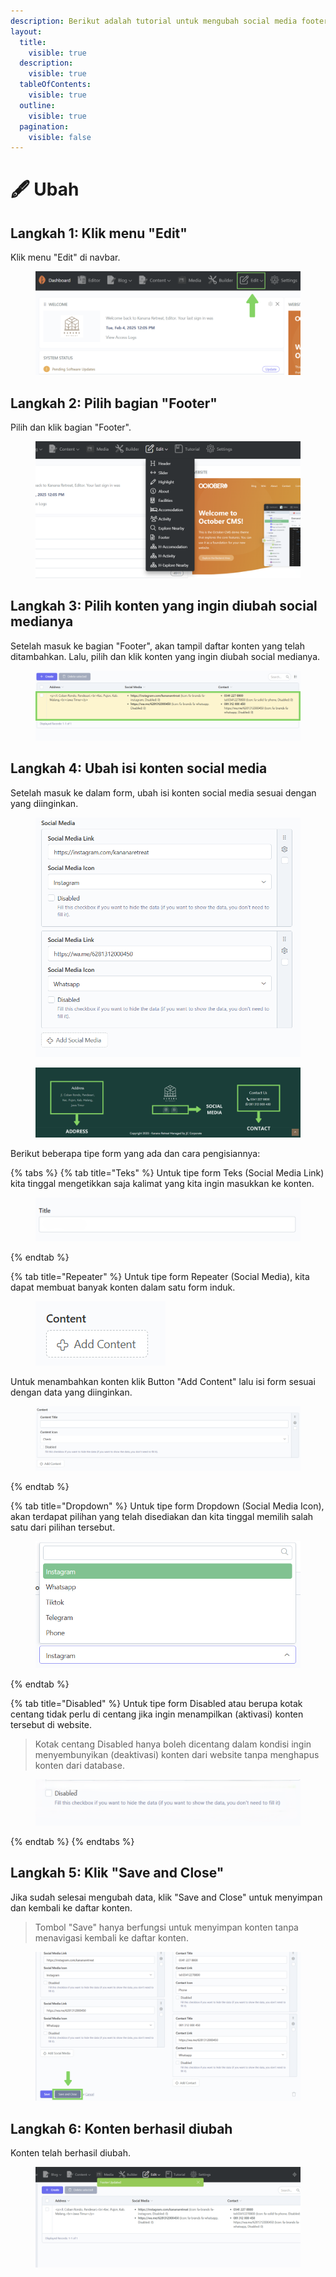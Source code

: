 ```yaml
---
description: Berikut adalah tutorial untuk mengubah social media footer di website Kanana.
layout:
  title:
    visible: true
  description:
    visible: true
  tableOfContents:
    visible: true
  outline:
    visible: true
  pagination:
    visible: false
---
```


# 🖋️ Ubah

## Langkah 1: Klik menu "Edit"

Klik menu "Edit" di navbar.

<figure><img src="../../.gitbook/assets/1_All.png" alt=""><figcaption></figcaption></figure>

## Langkah 2: Pilih bagian "Footer"

Pilih dan klik bagian "Footer".

<figure><img src="../../.gitbook/assets/2_All (1).png" alt=""><figcaption></figcaption></figure>

## Langkah 3: Pilih konten yang ingin diubah social medianya

Setelah masuk ke bagian "Footer",  akan tampil daftar konten yang telah ditambahkan. Lalu, pilih dan klik konten yang ingin diubah social medianya.

<figure><img src="../../.gitbook/assets/3_footer_alamat.png" alt=""><figcaption></figcaption></figure>

## Langkah 4: Ubah isi konten social media

Setelah masuk ke dalam form, ubah isi konten social media sesuai dengan yang diinginkan.

<figure><img src="../../.gitbook/assets/4_footer_sm.png" alt=""><figcaption></figcaption></figure>

<figure><img src="../../.gitbook/assets/footer_explain.png" alt=""><figcaption></figcaption></figure>

Berikut beberapa tipe form yang ada dan cara pengisiannya:

{% tabs %}
{% tab title="Teks" %}
Untuk tipe form Teks (Social Media Link) kita tinggal mengetikkan saja kalimat yang kita ingin masukkan ke konten.

<figure><img src="../../.gitbook/assets/4_Header_Teks.png" alt=""><figcaption></figcaption></figure>
{% endtab %}

{% tab title="Repeater" %}
Untuk tipe form Repeater (Social Media), kita dapat membuat banyak konten dalam satu form induk.

<div align="left" data-full-width="true"><figure><img src="../../.gitbook/assets/4_HL_Repeater1.png" alt=""><figcaption></figcaption></figure></div>

Untuk menambahkan konten klik Button "Add Content" lalu isi form sesuai dengan data yang diinginkan.

<figure><img src="../../.gitbook/assets/4_HL_Repeater2.png" alt=""><figcaption></figcaption></figure>
{% endtab %}

{% tab title="Dropdown" %}
Untuk tipe form Dropdown (Social Media Icon), akan terdapat pilihan yang telah disediakan dan kita tinggal memilih salah satu dari pilihan tersebut.

<figure><img src="../../.gitbook/assets/dropdown.png" alt=""><figcaption></figcaption></figure>
{% endtab %}

{% tab title="Disabled" %}
Untuk tipe form Disabled atau berupa kotak centang  tidak perlu di centang jika ingin menampilkan (aktivasi) konten tersebut di website.

> Kotak centang Disabled hanya boleh dicentang dalam kondisi ingin menyembunyikan (deaktivasi) konten dari website tanpa menghapus konten dari database.

<figure><img src="../../.gitbook/assets/4_Header_Disabled.png" alt=""><figcaption></figcaption></figure>
{% endtab %}
{% endtabs %}

## Langkah 5: Klik "Save and Close"

Jika sudah selesai mengubah data, klik "Save and Close" untuk menyimpan dan kembali ke daftar konten.

> Tombol "Save" hanya berfungsi untuk menyimpan konten tanpa menavigasi kembali ke daftar konten.

<figure><img src="../../.gitbook/assets/5_footer_alamat.png" alt=""><figcaption></figcaption></figure>

## Langkah 6: Konten berhasil diubah

Konten telah berhasil diubah.

<figure><img src="../../.gitbook/assets/6_footer_alamat.png" alt=""><figcaption></figcaption></figure>
